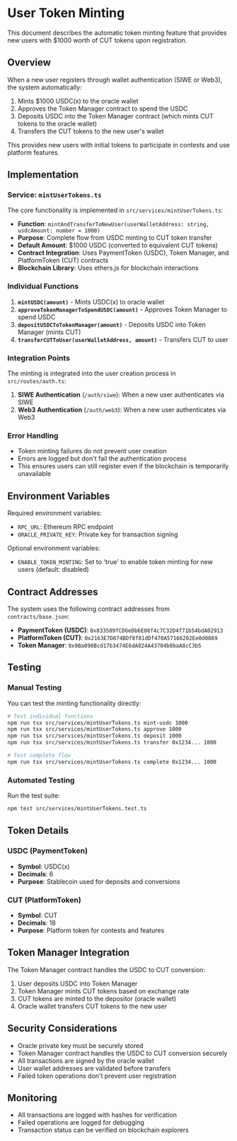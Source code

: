 # User Token Minting

This document describes the automatic token minting feature that provides new users with $1000 worth of CUT tokens upon registration.

## Overview

When a new user registers through wallet authentication (SIWE or Web3), the system automatically:

1. Mints $1000 USDC(x) to the oracle wallet
2. Approves the Token Manager contract to spend the USDC
3. Deposits USDC into the Token Manager contract (which mints CUT tokens to the oracle wallet)
4. Transfers the CUT tokens to the new user's wallet

This provides new users with initial tokens to participate in contests and use platform features.

## Implementation

### Service: `mintUserTokens.ts`

The core functionality is implemented in `src/services/mintUserTokens.ts`:

- **Function**: `mintAndTransferToNewUser(userWalletAddress: string, usdcAmount: number = 1000)`
- **Purpose**: Complete flow from USDC minting to CUT token transfer
- **Default Amount**: $1000 USDC (converted to equivalent CUT tokens)
- **Contract Integration**: Uses PaymentToken (USDC), Token Manager, and PlatformToken (CUT) contracts
- **Blockchain Library**: Uses ethers.js for blockchain interactions

### Individual Functions

1. **`mintUSDC(amount)`** - Mints USDC(x) to oracle wallet
2. **`approveTokenManagerToSpendUSDC(amount)`** - Approves Token Manager to spend USDC
3. **`depositUSDCToTokenManager(amount)`** - Deposits USDC into Token Manager (mints CUT)
4. **`transferCUTToUser(userWalletAddress, amount)`** - Transfers CUT to user

### Integration Points

The minting is integrated into the user creation process in `src/routes/auth.ts`:

1. **SIWE Authentication** (`/auth/siwe`): When a new user authenticates via SIWE
2. **Web3 Authentication** (`/auth/web3`): When a new user authenticates via Web3

### Error Handling

- Token minting failures do not prevent user creation
- Errors are logged but don't fail the authentication process
- This ensures users can still register even if the blockchain is temporarily unavailable

## Environment Variables

Required environment variables:

- `RPC_URL`: Ethereum RPC endpoint
- `ORACLE_PRIVATE_KEY`: Private key for transaction signing

Optional environment variables:

- `ENABLE_TOKEN_MINTING`: Set to 'true' to enable token minting for new users (default: disabled)

## Contract Addresses

The system uses the following contract addresses from `contracts/base.json`:

- **PaymentToken (USDC)**: `0x833589fCD6eDb6E08f4c7C32D4f71b54bdA02913`
- **PlatformToken (CUT)**: `0x2163E7D874BDf8f81dDf470A57166202Ee0d0869`
- **Token Manager**: `0x9Ba098Bcd17b3474E6dA824A43704b8baA8cC3b5`

## Testing

### Manual Testing

You can test the minting functionality directly:

```bash
# Test individual functions
npm run tsx src/services/mintUserTokens.ts mint-usdc 1000
npm run tsx src/services/mintUserTokens.ts approve 1000
npm run tsx src/services/mintUserTokens.ts deposit 1000
npm run tsx src/services/mintUserTokens.ts transfer 0x1234... 1000

# Test complete flow
npm run tsx src/services/mintUserTokens.ts complete 0x1234... 1000
```

### Automated Testing

Run the test suite:

```bash
npm test src/services/mintUserTokens.test.ts
```

## Token Details

### USDC (PaymentToken)

- **Symbol**: USDC(x)
- **Decimals**: 6
- **Purpose**: Stablecoin used for deposits and conversions

### CUT (PlatformToken)

- **Symbol**: CUT
- **Decimals**: 18
- **Purpose**: Platform token for contests and features

## Token Manager Integration

The Token Manager contract handles the USDC to CUT conversion:

1. User deposits USDC into Token Manager
2. Token Manager mints CUT tokens based on exchange rate
3. CUT tokens are minted to the depositor (oracle wallet)
4. Oracle wallet transfers CUT tokens to the new user

## Security Considerations

- Oracle private key must be securely stored
- Token Manager contract handles the USDC to CUT conversion securely
- All transactions are signed by the oracle wallet
- User wallet addresses are validated before transfers
- Failed token operations don't prevent user registration

## Monitoring

- All transactions are logged with hashes for verification
- Failed operations are logged for debugging
- Transaction status can be verified on blockchain explorers
